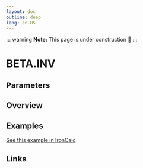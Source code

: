 ```yaml
---
layout: doc
outline: deep
lang: en-US
---
```


::: warning
**Note:** This page is under construction 🚧
:::

# BETA.INV

## Parameters

## Overview

## Examples

[See this example in IronCalc](https://app.ironcalc.com/?filename=beta.inv)

## Links